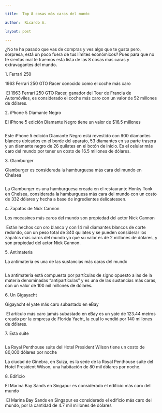 ```yaml
---

title:  Top 8 cosas más caras del mundo

author:  Ricardo A.

layout: post

---  
```


¿No te ha pasado que vas de compras y ves algo que te gusta pero, sorpresa, está un poco fuera de tus límites económicos? Pues para que no te sientas mal te traemos esta lista de las 8 cosas más caras y extravagantes del mundo.  

  

1\. Ferrari 250  

1963 Ferrari 250 GTO Racer conocido como el coche más caro  

<span class="image left"><img src="{{ 'assets/top-8-cosas-más-caras-del-mundo/images/image2.jpg' | relative_url }}" alt="" /></span>
El 1963 Ferrari 250 GTO Racer, ganador del Tour de Francia de Automóviles, es considerado el coche más caro con un valor de 52 millones de dólares.



2\. iPhone 5 Diamante Negro  

El iPhone 5 edición Diamante Negro tiene un valor de $16.5 millones



<span class="image left"><img src="{{ 'assets/top-8-cosas-más-caras-del-mundo/images/image6.jpg' | relative_url }}" alt="" /></span>
  

Este iPhone 5 edición Diamante Negro está revestido con 600 diamantes blancos ubicados en el borde del aparato, 53 diamantes en su parte trasera y un diamante negro de 26 quilates en el botón de inicio. Es el celular más caro del mundo por tener un costo de 16.5 millones de dólares.



3\. Glamburger  

Glamburger es considerada la hamburguesa más cara del mundo en Chelsea



<span class="image left"><img src="{{ 'assets/top-8-cosas-más-caras-del-mundo/images/image3.jpg' | relative_url }}" alt="" /></span>
  

La Glamburger es una hamburguesa creada en el restaurante Honky Tonk en Chelsea, considerada la hamburguesa más cara del mundo con un costo de 332 dólares y hecha a base de ingredientes delicatessen.



4\. Zapatos de Nick Cannon  

Los mocasines más caros del mundo son propiedad del actor Nick Cannon  

<span class="image left"><img src="{{ 'assets/top-8-cosas-más-caras-del-mundo/images/image8.jpg' | relative_url }}" alt="" /></span>
Están hechos con oro blanco y con 14 mil diamantes blancos de corte redondo, con un peso total de 340 quilates y se pueden considerar los zapatos más caros del mundo ya que su valor es de 2 millones de dólares, y son propiedad del actor Nick Cannon.



5\. Antimateria  

La antimateria es una de las sustancias más caras del mundo  

<span class="image left"><img src="{{ 'assets/top-8-cosas-más-caras-del-mundo/images/image7.jpg' | relative_url }}" alt="" /></span>
  

La antimateria está compuesta por partículas de signo opuesto a las de la materia denominadas “antipartículas” y es una de las sustancias más caras, con un valor de 100 mil millones de dólares.



6\. Un Gigayacht  

Gigayacht el yate más caro subastado en eBay  

<span class="image left"><img src="{{ 'assets/top-8-cosas-más-caras-del-mundo/images/image1.jpg' | relative_url }}" alt="" /></span>
El artículo más caro jamás subastado en eBay es un yate de 123.44 metros creado por la empresa de Florida Yacht, la cual lo vendió por 140 millones de dólares.



7\. Esta suite  



<span class="image left"><img src="{{ 'assets/top-8-cosas-más-caras-del-mundo/images/image5.jpg' | relative_url }}" alt="" /></span>


La Royal Penthouse suite del Hotel President Wilson tiene un costo de 80,000 dólares por noche  

La ciudad de Ginebra, en Suiza, es la sede de la Royal Penthouse suite del Hotel President Wilson, una habitación de 80 mil dólares por noche.



8\. Edificio  

El Marina Bay Sands en Singapur es considerado el edificio más caro del mundo  

<span class="image left"><img src="{{ 'assets/top-8-cosas-más-caras-del-mundo/images/image4.jpg' | relative_url }}" alt="" /></span>
El Marina Bay Sands en Singapur es considerado el edificio más caro del mundo, por la cantidad de 4.7 mil millones de dólares
